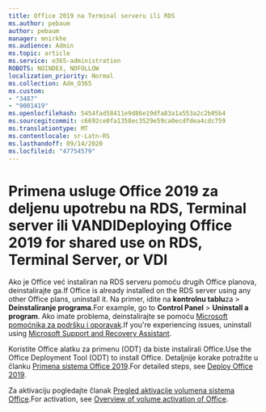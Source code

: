 ```yaml
---
title: Office 2019 na Terminal serveru ili RDS
ms.author: pebaum
author: pebaum
manager: mnirkhe
ms.audience: Admin
ms.topic: article
ms.service: o365-administration
ROBOTS: NOINDEX, NOFOLLOW
localization_priority: Normal
ms.collection: Adm_O365
ms.custom:
- "3487"
- "9001419"
ms.openlocfilehash: 5454fad58411e9d86e19dfa83a1a553a2c2b05b4
ms.sourcegitcommit: c6692ce0fa1358ec3529e59ca0ecdfdea4cdc759
ms.translationtype: MT
ms.contentlocale: sr-Latn-RS
ms.lasthandoff: 09/14/2020
ms.locfileid: "47754579"
---
```

# <a name="deploying-office-2019-for-shared-use-on-rds-terminal-server-or-vdi"></a><span data-ttu-id="49f2e-102">Primena usluge Office 2019 za deljenu upotrebu na RDS, Terminal server ili VANDI</span><span class="sxs-lookup"><span data-stu-id="49f2e-102">Deploying Office 2019 for shared use on RDS, Terminal Server, or VDI</span></span>

<span data-ttu-id="49f2e-103">Ako je Office već instaliran na RDS serveru pomoću drugih Office planova, deinstalirajte ga.</span><span class="sxs-lookup"><span data-stu-id="49f2e-103">If Office is already installed on the RDS server using any other Office plans, uninstall it.</span></span> <span data-ttu-id="49f2e-104">Na primer, idite na **kontrolnu tablu**za  >  **Deinstaliranje programa**.</span><span class="sxs-lookup"><span data-stu-id="49f2e-104">For example, go to **Control Panel** > **Uninstall a program**.</span></span> <span data-ttu-id="49f2e-105">Ako imate problema, deinstalirajte se pomoću [Microsoft pomoćnika za podršku i oporavak](https://aka.ms/SARA-OfficeUninstall-Alchemy).</span><span class="sxs-lookup"><span data-stu-id="49f2e-105">If you're experiencing issues, uninstall using [Microsoft Support and Recovery Assistant](https://aka.ms/SARA-OfficeUninstall-Alchemy).</span></span> 

<span data-ttu-id="49f2e-106">Koristite Office alatku za primenu (ODT) da biste instalirali Office.</span><span class="sxs-lookup"><span data-stu-id="49f2e-106">Use the Office Deployment Tool (ODT) to install Office.</span></span> <span data-ttu-id="49f2e-107">Detaljnije korake potražite u članku [Primena sistema Office 2019](https://docs.microsoft.com/deployoffice/office2019/deploy).</span><span class="sxs-lookup"><span data-stu-id="49f2e-107">For detailed steps, see [Deploy Office 2019](https://docs.microsoft.com/deployoffice/office2019/deploy).</span></span>

<span data-ttu-id="49f2e-108">Za aktivaciju pogledajte članak [Pregled aktivacije volumena sistema Office](https://docs.microsoft.com/deployoffice/vlactivation/plan-volume-activation-of-office).</span><span class="sxs-lookup"><span data-stu-id="49f2e-108">For activation, see [Overview of volume activation of Office](https://docs.microsoft.com/deployoffice/vlactivation/plan-volume-activation-of-office).</span></span>
